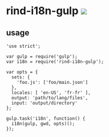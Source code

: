 # rind-i18n-gulp [![](https://travis-ci.org/creativelive/rind-i18n-gulp.png)](https://travis-ci.org/creativelive/rind-i18n-gulp)

## usage

```
'use strict';

var gulp = require('gulp');
var i18n = require('rind-i18n-gulp');

var opts = {
  sets: {
    'foo.js': ['foo/main.json']
  },
  locales: [ 'en-US', 'fr-fr' ],
  output: 'path/to/lang/files',
  input: 'output/directory'
};

gulp.task('i18n', function() {
  i18n(gulp, gwd, opts)();
});

```
